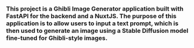 ### This project is a Ghibli Image Generator application built with FastAPI for the backend and a NuxtJS. The purpose of this application is to allow users to input a text prompt, which is then used to generate an image using a Stable Diffusion model fine-tuned for Ghibli-style images.
